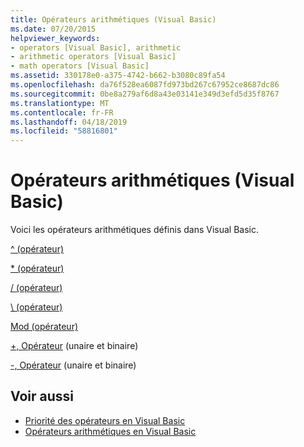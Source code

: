 ```yaml
---
title: Opérateurs arithmétiques (Visual Basic)
ms.date: 07/20/2015
helpviewer_keywords:
- operators [Visual Basic], arithmetic
- arithmetic operators [Visual Basic]
- math operators [Visual Basic]
ms.assetid: 330178e0-a375-4742-b662-b3080c89fa54
ms.openlocfilehash: da76f528ea6087fd973bd267c67952ce8687dc86
ms.sourcegitcommit: 0be8a279af6d8a43e03141e349d3efd5d35f8767
ms.translationtype: MT
ms.contentlocale: fr-FR
ms.lasthandoff: 04/18/2019
ms.locfileid: "58816801"
---
```

# <a name="arithmetic-operators-visual-basic"></a>Opérateurs arithmétiques (Visual Basic)
Voici les opérateurs arithmétiques définis dans Visual Basic.  
  
 [^ (opérateur)](../../../visual-basic/language-reference/operators/exponentiation-operator.md)  
  
 [* (opérateur)](../../../visual-basic/language-reference/operators/multiplication-operator.md)  
  
 [/ (opérateur)](../../../visual-basic/language-reference/operators/floating-point-division-operator.md)  
  
 [\ (opérateur)](../../../visual-basic/language-reference/operators/integer-division-operator.md)  
  
 [Mod (opérateur)](../../../visual-basic/language-reference/operators/mod-operator.md)  
  
 [+, Opérateur](../../../visual-basic/language-reference/operators/addition-operator.md) (unaire et binaire)  
  
 [-, Opérateur](../../../visual-basic/language-reference/operators/subtraction-operator.md) (unaire et binaire)  
  
## <a name="see-also"></a>Voir aussi

- [Priorité des opérateurs en Visual Basic](../../../visual-basic/language-reference/operators/operator-precedence.md)
- [Opérateurs arithmétiques en Visual Basic](../../../visual-basic/programming-guide/language-features/operators-and-expressions/arithmetic-operators.md)
